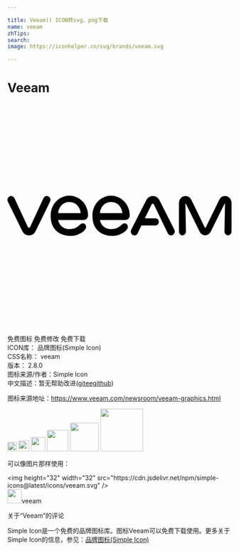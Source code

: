 ```yaml
---

title: Veeam() ICON转svg、png下载
name: veeam
zhTips: 
search: 
image: https://iconhelper.cn/svg/brands/veeam.svg

---
```


# Veeam  <small style="font-size: 60%;font-weight: 100"></small>

<div id="svg" class="svg-wrap">
<svg role="img" viewBox="0 0 24 24" xmlns="http://www.w3.org/2000/svg"><title>Veeam icon</title><path d="M6.63 9.842c-1.104 0-2.001.945-2.001 2.101v.108c0 1.322.847 2.038 1.975 2.101.051.006.108.006.16.006.435 0 .794-.115 1.195-.361.04-.023.201-.132.361-.338.132-.166.138-.411 0-.543-.2-.189-.412-.086-.595.074-.292.246-.516.442-1.1.442-.55 0-1.064-.316-1.19-.94 0-.023.01-.045.034-.045H8.16a.473.473 0 00.469-.504c0-1.156-.893-2.101-1.998-2.101zm4.466 0c-1.1 0-1.996.945-1.996 2.101v.108c0 1.322.846 2.038 1.974 2.101.052.006.109.006.16.006.435 0 .795-.115 1.196-.361.04-.023.2-.132.361-.338.132-.166.137-.411 0-.543-.2-.189-.413-.086-.596.074-.292.246-.515.442-1.1.442-.549 0-1.063-.316-1.189-.94-.006-.023.01-.045.028-.045h2.691a.473.473 0 00.469-.504c-.006-1.156-.9-2.101-1.998-2.101zm-6.89.04a.4.4 0 00-.345.223l-1.42 3.063c-.034.063-.062.11-.136.11-.075 0-.105-.047-.139-.11l-1.42-3.057a.38.38 0 00-.531-.177.428.428 0 00-.172.56l1.39 2.828.16.32a.8.8 0 00.712.46.791.791 0 00.709-.46l.16-.32 1.385-2.834a.423.423 0 00-.166-.56.376.376 0 00-.188-.045zm11.362 0a.762.762 0 00-.504.188.808.808 0 00-.207.27l-1.591 3.137c0 .005-.006.006-.006.011v.006a.434.434 0 00.029.442c0 .005.006.006.006.011 0 .006.006.004.006.01a.372.372 0 00.516.076s.005 0 .005-.006a.083.083 0 00.024-.017l.015-.018.006-.006a.485.485 0 00.076-.103l.057-.125.332-.7c.006-.017.028-.027.045-.027h1.484c.195 0 .354-.167.354-.379 0-.206-.159-.377-.354-.377h-1.099c-.023 0-.041-.024-.03-.046l.08-.172.602-1.207v-.006s0-.006.006-.006c.011-.023.04-.108.098-.125.034-.012.063-.012.086 0 .063.017.084.091.113.148l1.455 3.022a.393.393 0 00.48.195s.006 0 .006-.006l.035-.017c.006 0 .007-.006.012-.006 0 0 .006 0 .006-.006.006 0 .006-.006.012-.006s.01-.004.01-.01c.006 0 .006-.006.011-.006.006-.006.012-.012.018-.012l.017-.017.006-.006a.408.408 0 00.092-.498l-1.598-3.154a.79.79 0 00-.709-.451zm3.508 0c-.39 0-.709.332-.709.778v3.018c0 .183.104.354.264.406.263.086.486-.143.486-.412l-.058-2.938a.03.03 0 01.052-.017l1.442 2.931c.137.28.367.448.625.448.257 0 .491-.167.623-.448l1.449-2.935c.011-.029.05-.019.05.016l-.056 2.955c0 .234.177.423.389.412.206-.006.367-.207.367-.43V10.66c.011-.452-.31-.771-.7-.777a.684.684 0 00-.61.394c-.361.739-1.426 2.93-1.426 2.936-.006.011-.029.064-.075.064-.04 0-.068-.047-.074-.064-.349-.727-1.047-2.164-1.408-2.908-.143-.287-.379-.422-.63-.422zm-12.451.647c.698 0 1.14.527 1.209 1.145 0 .023-.012.045-.035.045h-2.33c-.023-.006-.033-.022-.033-.045.074-.607.49-1.145 1.189-1.145zm4.47 0h.003c.697.001 1.138.527 1.207 1.145 0 .023-.013.045-.035.045H9.94c-.023-.006-.04-.022-.034-.045.075-.606.493-1.144 1.19-1.145z"/></svg>
</div>
<detail full-name='veeam'></detail>

<div class="detail-page">
<p>
<span><span class="badge-success badge">免费图标</span> <span class="badge-success badge">免费修改</span>  <span class="badge-success badge">免费下载</span> </span>
<br/>
<span>
ICON库：
<span class="badge-secondary badge">品牌图标(Simple Icon)</span> 
</span>
<br/>
<span>
CSS名称：
<span class="badge-secondary badge">veeam</span> 
</span>

<br/>
<span>
版本：
<span class="badge-secondary badge">2.8.0</span> 
</span>
<br/>
<span>图标来源/作者：<span class="badge-light badge">Simple Icon</span></span> 
<br/>
<span class="zh-detail">中文描述：暂无<span class="help-link"><span>帮助改进</span>(<a href="https://gitee.com/liuwave/icon-helper/edit/master/json/brands/veeam.json" target="_blank" rel="noopener noreferrer">gitee</a><a href="https://github.com/liuwave/icon-helper/edit/master/json/brands/veeam.json" target="_blank" rel="noopener noreferrer">github</a></span>)</span><br/>
</p>
</div><div class="description description alert alert-light"><p>图标来源地址：<a href="https://www.veeam.com/newsroom/veeam-graphics.html" target="_blank" rel="noopener noreferrer">https://www.veeam.com/newsroom/veeam-graphics.html</a></p></div>
<div class="alert alert-dark">
<img height="21" width="21" src="https://cdn.jsdelivr.net/npm/simple-icons@latest/icons/veeam.svg" />
<img height="24" width="24" src="https://cdn.jsdelivr.net/npm/simple-icons@latest/icons/veeam.svg" />
<img height="32" width="32" src="https://cdn.jsdelivr.net/npm/simple-icons@latest/icons/veeam.svg" />
<img height="48" width="48" src="https://cdn.jsdelivr.net/npm/simple-icons@latest/icons/veeam.svg" />
<img height="64" width="64" src="https://cdn.jsdelivr.net/npm/simple-icons@latest/icons/veeam.svg" />
<img height="96" width="96" src="https://cdn.jsdelivr.net/npm/simple-icons@latest/icons/veeam.svg" />

</div>
<div>
  <p>可以像图片那样使用：    
  </p>
  <div class="alert alert-primary" style="font-size: 14px">
    &lt;img height="32" width="32" src="https://cdn.jsdelivr.net/npm/simple-icons@latest/icons/veeam.svg" /&gt;
    <copy-btn content='<img height="32" width="32" src="https://cdn.jsdelivr.net/npm/simple-icons@latest/icons/veeam.svg" />'></copy-btn>
  </div>
  <div class="alert alert-secondary">
    <img height="32" width="32" src="https://cdn.jsdelivr.net/npm/simple-icons@latest/icons/veeam.svg" />veeam
    <copy-btn content="veeam" btn-title="复制图标名称"></copy-btn>
  </div>
</div>

<Vssue title="关于“Veeam”的评论" >关于“Veeam”的评论</Vssue>


<div><p>Simple Icon是一个免费的品牌图标库。图标Veeam可以免费下载使用。更多关于  Simple Icon的信息，参见：<a target="_blank" href="https://iconhelper.cn/brands.html">品牌图标(Simple Icon)</a>
</p></div>
